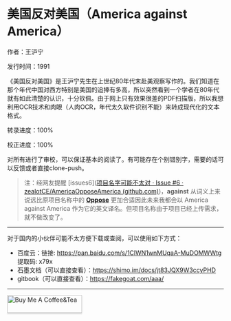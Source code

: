 # 美国反对美国（America against America）

作者：王沪宁

发行时间：1991



《美国反对美国》是王沪宁先生在上世纪80年代末赴美观察写作的。我们知道在那个年代中国对西方特别是美国的追捧有多高，所以突然看到一个学者在80年代就有如此清楚的认识，十分钦佩。由于网上只有效果很差的PDF扫描版，所以我想利用OCR技术和肉眼（人肉OCR，年代太久软件识别不能）来转成现代化的文本格式。

转录进度：100%

校正进度：100%

对所有进行了审校，可以保证基本的阅读了。有可能存在个别错别字，需要的话可以反馈或者直接clone-push。

> 注：经网友提醒 [issues6]([项目名字可能不太对 · Issue #6 · zealotCE/AmericaOpposeAmerica (github.com)](https://github.com/zealotCE/AmericaOpposeAmerica/issues/6))，**against** 从词义上来说远比原项目名称中的 **[Oppose](https://github.com/zealotCE/AmericaOpposeAmerica)** 更加合适因此未来我都会以 America against America 作为它的英文译名。但项目名称由于项目已经上传需求，就不做改变了。
>

---

对于国内的小伙伴可能不太方便下载或查阅，可以使用如下方式：

- 百度云：链接: https://pan.baidu.com/s/1ClWN1wnMUqaA-MuDOMWWtg 提取码: x79x
- 石墨文档（可以直接查看）：https://shimo.im/docs/jt83JQX9W3ccyPHD
- gitbook（可以直接查看）：https://fakegoat.com/aaa/

---

<a href="https://www.buymeacoffee.com/zealotce" target="_blank"><img src="https://www.buymeacoffee.com/assets/img/custom_images/orange_img.png" alt="Buy Me A Coffee&Tea" style="height: 41px !important;width: 174px !important;box-shadow: 0px 3px 2px 0px rgba(190, 190, 190, 0.5) !important;-webkit-box-shadow: 0px 3px 2px 0px rgba(190, 190, 190, 0.5) !important;" ></a>
